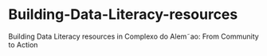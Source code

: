# Building-Data-Literacy-resources
Building Data Literacy resources in Complexo do Alem˜ao: From Community to Action
